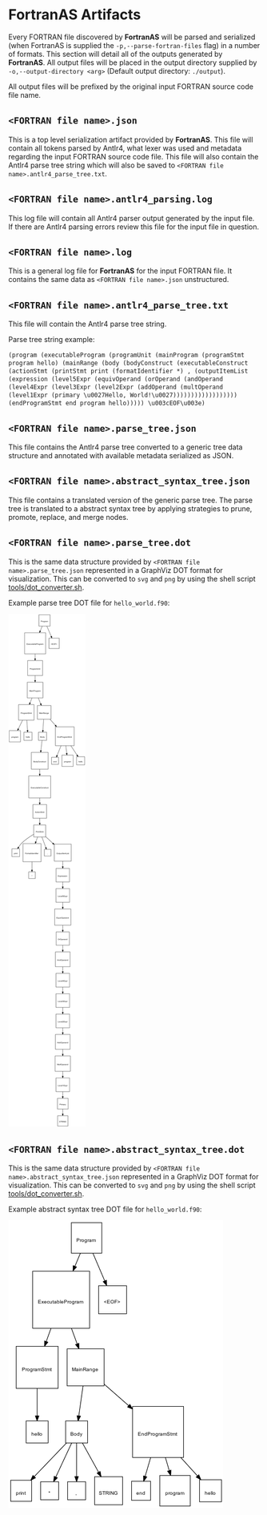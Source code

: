 # FortranAS Artifacts
Every FORTRAN file discovered by **FortranAS** will be parsed and serialized 
(when FortranAS is supplied the `-p,--parse-fortran-files` flag) in a
number of formats. This section will detail all of the outputs generated by
**FortranAS**. All output files will be placed in the output directory supplied
by `-o,--output-directory <arg>` (Default output directory: `./output`).

All output files will be prefixed by the original input FORTRAN source code
file name.


## `<FORTRAN file name>.json`
This is a top level serialization artifact provided by **FortranAS**. This file
will contain all tokens parsed by Antlr4, what lexer was used and metadata
regarding the input FORTRAN source code file. This file will also contain the
Antlr4 parse tree string which will also be saved to 
`<FORTRAN file name>.antlr4_parse_tree.txt`. 

## `<FORTRAN file name>.antlr4_parsing.log`
This log file will contain all Antlr4 parser output generated by the input file. 
If there are Antlr4 parsing errors review this file for the input file in
question.

## `<FORTRAN file name>.log`
This is a general log file for **FortranAS** for the input FORTRAN file. It
contains the same data as `<FORTRAN file name>.json` unstructured. 


## `<FORTRAN file name>.antlr4_parse_tree.txt`
This file will contain the Antlr4 parse tree string.

Parse tree string example:
```text
(program (executableProgram (programUnit (mainProgram (programStmt program hello) (mainRange (body (bodyConstruct (executableConstruct (actionStmt (printStmt print (formatIdentifier *) , (outputItemList (expression (level5Expr (equivOperand (orOperand (andOperand (level4Expr (level3Expr (level2Expr (addOperand (multOperand (level1Expr (primary \u0027Hello, World!\u0027)))))))))))))))))) (endProgramStmt end program hello))))) \u003cEOF\u003e)
```
## `<FORTRAN file name>.parse_tree.json`
This file contains the Antlr4 parse tree converted to a generic tree data
structure and annotated with available metadata serialized as JSON.

## `<FORTRAN file name>.abstract_syntax_tree.json`
This file contains a translated version of the generic parse tree. The parse
tree is translated to a abstract syntax tree by applying strategies to prune, 
promote, replace, and merge nodes.  


## `<FORTRAN file name>.parse_tree.dot`
This is the same data structure provided by `<FORTRAN file name>.parse_tree.json`
represented in a GraphViz DOT format for visualization. This can be converted to
`svg` and `png` by using the shell script [tools/dot_converter.sh](../tools/dot_converter.sh). 

Example parse tree DOT file for `hello_world.f90`:

![Parse Tree](../example_output_artifacts/hello_world.f90.parse_tree.png)


## `<FORTRAN file name>.abstract_syntax_tree.dot`
This is the same data structure provided by `<FORTRAN file name>.abstract_syntax_tree.json`
represented in a GraphViz DOT format for visualization. This can be converted to
`svg` and `png` by using the shell script [tools/dot_converter.sh](../tools/dot_converter.sh). 

Example abstract syntax tree DOT file for `hello_world.f90`:

![Abstract Syntax Tree](../example_output_artifacts/hello_world.f90.abstract_syntax_tree.png)



